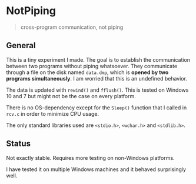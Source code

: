 # NotPiping
> cross-program communication, not piping

## General
This is a tiny experiment I made. The goal is to establish the communication between two programs without piping whatsoever. They communicate through a file on the disk named `data.dmp`, which is **opened by two programs simultaneously**. I am worried that this is an undefined behavior.

The data is updated with `rewind()` and `fflush()`. This is tested on Windows 10 and 7 but might not be the case on every platform.

There is no OS-dependency except for the `Sleep()` function that I called in `rcv.c` in order to minimize CPU usage.

The only standard libraries used are `<stdio.h>`, `<wchar.h>` and `<stdlib.h>`. 

## Status
Not exactly stable. Requires more testing on non-Windows platforms.

I have tested it on multiple Windows machines and it behaved surprisingly well.
